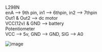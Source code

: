 
L298N  
enA --> 9th pin, in1 --> 6thpin, in2 --> 7thpin  
Out1 & Out2 --> dc motor  
VCC(12v) & GND --> battery  
Potentiometer  
VCC --> 5v, GND --> GND, SIG --> A0  

![image](https://github.com/tej-mahender/IoT/assets/148678239/1bbbe6af-7ee1-491d-8aed-eea7782d4f88)
